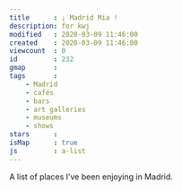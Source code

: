```yaml
---
title      : ¡ Madrid Mia !
description: for kwj
modified   : 2020-03-09 11:46:00
created    : 2020-03-09 11:46:00
viewcount  : 0
id         : 232
gmap       : 
tags       :
    - Madrid
    - cafés
    - bars
    - art galleries
    - museums
    - shows
stars      : 
isMap      : true
js         : a-list
---
```


A list of places I’ve been enjoying in Madrid.

<div id="map"></div>